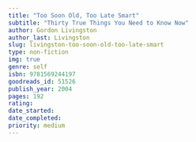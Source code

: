 ```yaml
---
title: "Too Soon Old, Too Late Smart"
subtitle: "Thirty True Things You Need to Know Now"
author: Gordon Livingston
author_last: Livingston
slug: livingston-too-soon-old-too-late-smart
type: non-fiction
img: true
genre: self
isbn: 9781569244197
goodreads_id: 51526
publish_year: 2004
pages: 192
rating: 
date_started:
date_completed:
priority: medium
---
```

